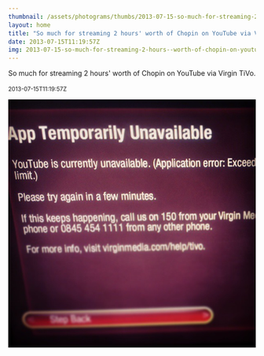 ```yaml
---
thumbnail: /assets/photograms/thumbs/2013-07-15-so-much-for-streaming-2-hours--worth-of-chopin-on-youtube-via-virgin-tivo-.jpg
layout: home
title: "So much for streaming 2 hours' worth of Chopin on YouTube via Virgin TiVo."
date: 2013-07-15T11:19:57Z
img: 2013-07-15-so-much-for-streaming-2-hours--worth-of-chopin-on-youtube-via-virgin-tivo-.jpg
---
```


So much for streaming 2 hours' worth of Chopin on YouTube via Virgin TiVo.

<small>2013-07-15T11:19:57Z</small>

![So much for streaming 2 hours' worth of Chopin on YouTube via Virgin TiVo.](/assets/photograms/original/2013-07-15-so-much-for-streaming-2-hours--worth-of-chopin-on-youtube-via-virgin-tivo-.jpg)
